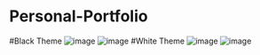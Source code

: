 # Personal-Portfolio
#Black Theme
![image](https://github.com/Aishwarya08-a/Personal-Portfolio/assets/60748583/9fbb22da-c939-41d1-813e-5bc76e98c827)
![image](https://github.com/Aishwarya08-a/Personal-Portfolio/assets/60748583/a53d07e8-98ed-40c2-afdc-5b122e83b334)
#White Theme
![image](https://github.com/Aishwarya08-a/Personal-Portfolio/assets/60748583/419bdc27-6798-4f90-a5fd-5de7fa4fe626)
![image](https://github.com/Aishwarya08-a/Personal-Portfolio/assets/60748583/268f9ca3-dfd3-4de7-8c8b-76b6270ea45a)
